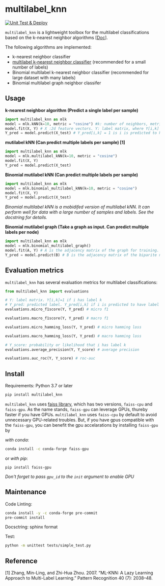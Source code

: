 # multilabel_knn
[![Unit Test & Deploy](https://github.com/skojaku/multilabel_knn/actions/workflows/main.yml/badge.svg)](https://github.com/skojaku/multilabel_knn/actions/workflows/main.yml)


`multilabel_knn` is a lightweight toolbox for the multilabel classifications based on the k-nearest neighbor algorithms [[Doc](https://multilabel_knn.readthedocs.io/en/latest/)].

The following algorithms are implemented:

- k-nearest neighbor classifier
- [multilabel k-nearest neighbor classifier](https://linkinghub.elsevier.com/retrieve/pii/S0031320307000027) (recommended for a small number of labels)
- Binomial multilabel k-nearest neighbor classifier (recommended for large dataset with many labels)
- Binomial multilabel graph neighbor classifer

## Usage

**k-nearest neighbor algorithm (Predict a single label per sample)**

```python
import multilabel_knn as mlk
model = mlk.kNN(k=10, metric = "cosine") #k: number of neighbors, metric: distance metric {"euclidean", "cosine"}
model.fit(X, Y) # X :2d feature vectors. Y: label matrix, where Y[i,k] = 1 if i has label k.
Y_pred = model.predict(X_test) # Y_pred[i,k] = 1 is i is predicted to have label k.
```

**mutilabel kNN (Can predict multiple labels per sample) [1]**

```python
import multilabel_knn as mlk
model = mlk.multilabel_kNN(k=10, metric = "cosine")
model.fit(X, Y)
Y_pred = model.predict(X_test) 
```

**Binomial mutilabel kNN (Can predict multiple labels per sample)**

```python
import multilabel_knn as mlk
model = mlk.binomial_multilabel_kNN(k=10, metric = "cosine")
model.fit(X, Y) 
Y_pred = model.predict(X_test) 
```
*Binomial multilabel kNN is a mobidifed version of multilabel kNN. It can perform well for data with a large number of samples and labels. 
See the docstring for details.*

**Binomial mutilabel graph (Take a graph as input. Can predict multiple labels per node)**

```python
import multilabel_knn as mlk
model = mlk.binomial_multilabel_graph()
model.fit(A, Y) # A is the adjacency matrix of the graph for training. A[i,j] =1 if node i has a link to node j. 
Y_pred = model.predict(B) # B is the adjacency matrix of the biparite network, where B[i,j] =1 if node i has a link to node j in the training graph.
```

## Evaluation metrics

`multilabel_knn` has several evaluation metrics for multilabel classifications:  

```python
from multilabel_knn import evaluations

# Y: label matrix. Y[i,k]=1 if i has label k
# Y_pred: predicted label. Y_pred[i,k] if i is predicted to have label k  
evaluations.micro_f1score(Y, Y_pred) # micro f1

evaluations.macro_f1score(Y, Y_pred) # macro f1

evaluations.micro_hamming_loss(Y, Y_pred) # micro hamming loss

evaluations.macro_hamming_loss(Y, Y_pred) # macro hamming loss

# Y_score: probability or likelihood that i has label k
evaluations.average_precision(Y, Y_score) # average precision

evaluations.auc_roc(Y, Y_score) # roc-auc
````


## Install

Requirements: Python 3.7 or later


```bash
pip install multilabel_knn
```

`multilabel_knn` uses [faiss library](https://github.com/facebookresearch/faiss), which has two versions, `faiss-cpu` and `faiss-gpu`.
As the name stands, `faiss-gpu` can leverage GPUs, thureby faster if you have GPUs. `multilabel_knn` uses `faiss-cpu` by default to avoid unnecessary GPU-related troubles.
But, if you have gpus compatible with the `faiss-gpu`, you can benefit the gpu accelarations by installing `faiss-gpu` by

*with conda*:
```bash
conda install -c conda-forge faiss-gpu
```

or *with pip*:
```
pip install faiss-gpu
```

*Don't forget to pass `gpu_id` to the `init` argument to enable GPU*


## Maintenance

Code Linting:
```bash
conda install -y -c conda-forge pre-commit
pre-commit install
```

Docsctring: sphinx format

Test:
```bash
python -m unittest tests/simple_test.py
```

## Reference
[1] Zhang, Min-Ling, and Zhi-Hua Zhou. 2007. “ML-KNN: A Lazy Learning Approach to Multi-Label Learning.” Pattern Recognition 40 (7): 2038–48.
